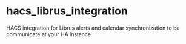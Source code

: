 # hacs_librus_integration
HACS integration for Librus alerts and calendar synchronization to be communicate at your HA instance
